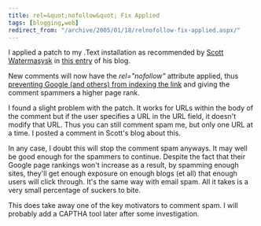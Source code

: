 ```yaml
---
title: rel=&quot;nofollow&quot; Fix Applied
tags: [blogging,web]
redirect_from: "/archive/2005/01/18/relnofollow-fix-applied.aspx/"
---
```


I applied a patch to my .Text installation as recommended by [Scott Watermasysk](http://scottwater.com/blog/) in [this entry](http://scottwater.com/blog/archive/2005/01/19/rel_nofollow_quickchange) of his blog.

New comments will now have the *rel="nofollow"* attribute applied, thus
[preventing Google (and others) from indexing the link](http://www.google.com/googleblog/2005/01/preventing-comment-spam.html) and giving the comment spammers a higher page rank.

I found a slight problem with the patch. It works for URLs within the body of the comment but if the user specifies a URL in the URL field, it doesn't modify that URL. Thus you can still comment spam me, but only one URL at a time. I posted a comment in Scott's blog about this.

In any case, I doubt this will stop the comment spam anyways. It may well be good enough for the spammers to continue. Despite the fact that their Google page rankings won't increase as a result, by spamming enough sites, they'll get enough exposure on enough blogs (et all) that enough users will click through. It's the same way with email spam. All it takes is a very small percentage of suckers to bite.

This does take away one of the key motivators to comment spam. I will probably add a CAPTHA tool later after some investigation.
